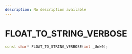 ```yaml
---
description: No description available 
---
```


# FLOAT_TO_STRING_VERBOSE

```cpp
const char* FLOAT_TO_STRING_VERBOSE(int _Unk0);
```